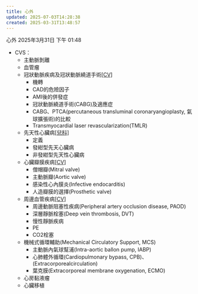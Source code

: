 ```yaml
---
title: 心外
updated: 2025-07-03T14:28:38
created: 2025-03-31T13:48:57
---
```


心外
2025年3月31日
下午 01:48

- CVS：
  - 主動脈剝離
  - 血管瘤
  - 冠狀動脈疾病及冠狀動脈繞道手術[\[CV\]](onenote:#內科&section-id={3DCF7DF0-1434-4FA1-852D-65472B53D59C}&page-id={51DAA190-9362-490B-ABA5-DD4CE189AFE6}&object-id={F262A015-B539-422C-BDAD-3AB1FC669313}&25&base-path=https://d.docs.live.net/56CE32FBA64785CA/文件/國考中文醫學知識網站架設計畫/新的節%201.one)
    - 機轉
    - CAD的危險因子
    - AMI後的併發症
    - 冠狀動脈繞道手術(CABG)及適應症
    - CABG、PTCA(percutaneous transluminal coronaryangioplasty, 氣球擴張術)的比較
    - Transmyocardial laser revascularization(TMLR)
  - 先天性心臟病[\[兒科\]](onenote:#兒科&section-id={3DCF7DF0-1434-4FA1-852D-65472B53D59C}&page-id={01FD30C6-BC2B-418A-91C6-41B276505E32}&object-id={660BAA82-0488-437B-9C59-BA749E86985B}&B&base-path=https://d.docs.live.net/56ce32fba64785ca/文件/國考中文醫學知識網站架設計畫/新的節%201.one)
    - 定義
    - 發紺型先天心臟病
    - 非發紺型先天性心臟病
  - 心臟瓣膜疾病[\[CV\]](onenote:#內科&section-id={3DCF7DF0-1434-4FA1-852D-65472B53D59C}&page-id={51DAA190-9362-490B-ABA5-DD4CE189AFE6}&object-id={F262A015-B539-422C-BDAD-3AB1FC669313}&25&base-path=https://d.docs.live.net/56CE32FBA64785CA/文件/國考中文醫學知識網站架設計畫/新的節%201.one)
    - 僧帽瓣(Mitral valve)
    - 主動脈瓣(Aortic valve)
    - 感染性心內膜炎(Infective endocarditis)
    - 人造瓣膜的選擇(Prosthetic valve)
  - 周邊血管疾病[\[CV\]](onenote:#內科&section-id={3DCF7DF0-1434-4FA1-852D-65472B53D59C}&page-id={51DAA190-9362-490B-ABA5-DD4CE189AFE6}&object-id={F262A015-B539-422C-BDAD-3AB1FC669313}&25&base-path=https://d.docs.live.net/56CE32FBA64785CA/文件/國考中文醫學知識網站架設計畫/新的節%201.one)
    - 周邊動脈阻塞性疾病(Peripheral artery occlusion disease, PAOD)
    - 深層靜脈栓塞(Deep vein thrombosis, DVT)
    - 慢性靜脈疾病
    - PE
    - CO2栓塞
  - 機械式循環輔助(Mechanical Circulatory Support, MCS)
    - 主動脈內氣球幫浦(Intra-aortic ballon pump, IABP)
    - 心肺體外循環(Cardiopulmonary bypass, CPB)、(Extracorporealcirculation)
    - 葉克膜(Extracorporeal membrane oxygenation, ECMO)
  - 心房黏液瘤
  - 心臟移植

